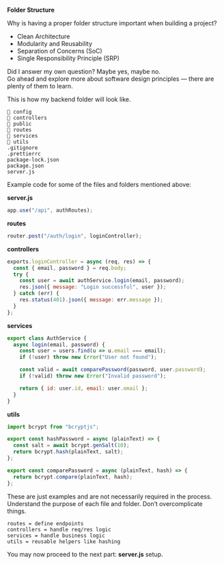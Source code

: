 **Folder Structure**<br>

Why is having a proper folder structure important when building a project?
- Clean Architecture
- Modularity and Reusability
- Separation of Concerns (SoC)
- Single Responsibility Principle (SRP)

Did I answer my own question? Maybe yes, maybe no.<br>
Go ahead and explore more about software design principles — there are plenty of them to learn.<br>

This is how my backend folder will look like.
```
📂 config
📂 controllers
📂 public
📂 routes
📂 services
📂 utils
.gitignore
.prettierrc
package-lock.json
package.json
server.js
```

Example code for some of the files and folders mentioned above:<br>

**server.js**
```js
app.use("/api", authRoutes);
```

**routes**
```js
router.post("/auth/login", loginController);
```

**controllers**
```js
exports.loginController = async (req, res) => {
  const { email, password } = req.body;
  try {
    const user = await authService.login(email, password);
    res.json({ message: "Login successful", user });
  } catch (err) {
    res.status(401).json({ message: err.message });
  }
};
```

**services**
```js
export class AuthService {
  async login(email, password) {
    const user = users.find(u => u.email === email);
    if (!user) throw new Error("User not found");

    const valid = await comparePassword(password, user.password);
    if (!valid) throw new Error("Invalid password");

    return { id: user.id, email: user.email };
  }
}
```

**utils**
```js
import bcrypt from "bcryptjs";

export const hashPassword = async (plainText) => {
  const salt = await bcrypt.genSalt(10);
  return bcrypt.hash(plainText, salt);
};

export const comparePassword = async (plainText, hash) => {
  return bcrypt.compare(plainText, hash);
};
```

These are just examples and are not necessarily required in the process. Understand the purpose of each file and folder. Don’t overcomplicate things.<br>

```
routes = define endpoints
controllers = handle req/res logic
services = handle business logic
utils = reusable helpers like hashing
```

You may now proceed to the next part: **server.js** setup.
